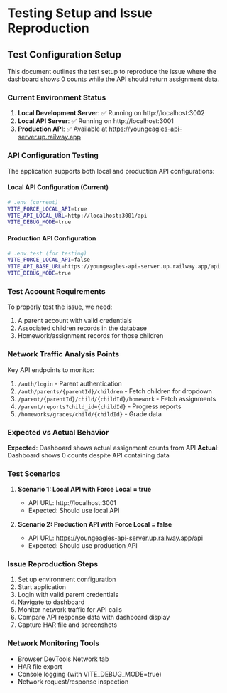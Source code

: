 # Testing Setup and Issue Reproduction

## Test Configuration Setup

This document outlines the test setup to reproduce the issue where the dashboard shows 0 counts while the API should return assignment data.

### Current Environment Status

1. **Local Development Server**: ✅ Running on http://localhost:3002
2. **Local API Server**: ✅ Running on http://localhost:3001
3. **Production API**: ✅ Available at https://youngeagles-api-server.up.railway.app

### API Configuration Testing

The application supports both local and production API configurations:

#### Local API Configuration (Current)
```bash
# .env (current)
VITE_FORCE_LOCAL_API=true
VITE_API_LOCAL_URL=http://localhost:3001/api
VITE_DEBUG_MODE=true
```

#### Production API Configuration
```bash
# .env.test (for testing)
VITE_FORCE_LOCAL_API=false
VITE_API_BASE_URL=https://youngeagles-api-server.up.railway.app/api
VITE_DEBUG_MODE=true
```

### Test Account Requirements

To properly test the issue, we need:
1. A parent account with valid credentials
2. Associated children records in the database
3. Homework/assignment records for those children

### Network Traffic Analysis Points

Key API endpoints to monitor:
1. `/auth/login` - Parent authentication
2. `/auth/parents/{parentId}/children` - Fetch children for dropdown
3. `/parent/{parentId}/child/{childId}/homework` - Fetch assignments
4. `/parent/reports?child_id={childId}` - Progress reports
5. `/homeworks/grades/child/{childId}` - Grade data

### Expected vs Actual Behavior

**Expected**: Dashboard shows actual assignment counts from API
**Actual**: Dashboard shows 0 counts despite API containing data

### Test Scenarios

1. **Scenario 1: Local API with Force Local = true**
   - API URL: http://localhost:3001
   - Expected: Should use local API
   
2. **Scenario 2: Production API with Force Local = false**
   - API URL: https://youngeagles-api-server.up.railway.app/api
   - Expected: Should use production API

### Issue Reproduction Steps

1. Set up environment configuration
2. Start application
3. Login with valid parent credentials
4. Navigate to dashboard
5. Monitor network traffic for API calls
6. Compare API response data with dashboard display
7. Capture HAR file and screenshots

### Network Monitoring Tools

- Browser DevTools Network tab
- HAR file export
- Console logging (with VITE_DEBUG_MODE=true)
- Network request/response inspection

